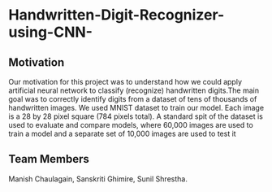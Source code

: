 # Handwritten-Digit-Recognizer-using-CNN-
## Motivation
Our motivation for this project was to understand how we could apply artificial neural network to classify (recognize) handwritten digits.The main goal was to correctly identify digits from a dataset of tens of thousands of handwritten images. We used MNIST dataset to train our model. Each image is a 28 by 28 pixel square (784 pixels total). A standard spit of the dataset is used to evaluate and compare models, where 60,000 images are used to train a model and a separate set of 10,000 images are used to test it

## Team Members
Manish Chaulagain,
Sanskriti Ghimire,
Sunil Shrestha. 
